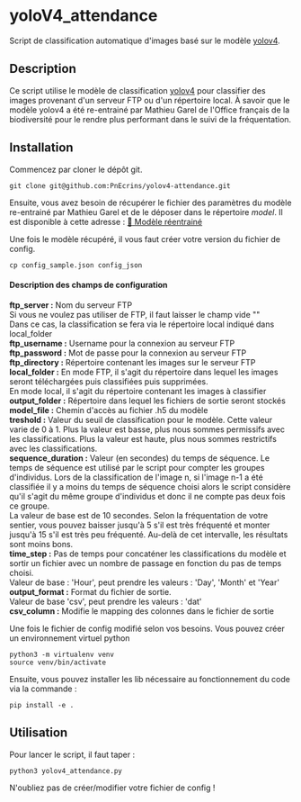 # yoloV4_attendance

Script de classification automatique d'images basé sur le modèle [yolov4](https://github.com/AlexeyAB/darknet).

## Description

Ce script utilise le modèle de classification [yolov4](https://github.com/AlexeyAB/darknet) pour classifier des images provenant d'un serveur FTP ou d'un répertoire local. À savoir que le modèle yolov4 a été re-entrainé par Mathieu Garel de l'Office français de la biodiversité pour le rendre plus performant dans le suivi de la fréquentation.

## Installation

Commencez par cloner le dépôt git.

```
git clone git@github.com:PnEcrins/yolov4-attendance.git
```

Ensuite, vous avez besoin de récupérer le fichier des paramètres du modèle re-entrainé par Mathieu Garel et de le déposer dans le répertoire *model*. Il est disponible à cette adresse :
[:link: Modèle réentrainé](http://mathieu.garel.free.fr/yolo/yolov4.h5)

Une fois le modèle récupéré, il vous faut créer votre version du fichier de config.

```
cp config_sample.json config_json
```

#### Description des champs de configuration
**ftp_server :** Nom du serveur FTP  
Si vous ne voulez pas utiliser de FTP, il faut laisser le champ vide ""  
Dans ce cas, la classification se fera via le répertoire local indiqué dans local_folder  
**ftp_username :** Username pour la connexion au serveur FTP  
**ftp_password :** Mot de passe pour la connexion au serveur FTP  
**ftp_directory :** Répertoire contenant les images sur le serveur FTP  
**local_folder :** En mode FTP, il s'agit du répertoire dans lequel les images seront téléchargées puis classifiées puis supprimées.   
En mode local, il s'agit du répertoire contenant les images à classifier  
**output_folder :** Répertoire dans lequel les fichiers de sortie seront stockés  
**model_file :** Chemin d'accès au fichier .h5 du modèle  
**treshold :** Valeur du seuil de classification pour le modèle. Cette valeur varie de 0 à 1. Plus la valeur est basse, plus nous sommes permissifs avec les classifications. Plus la valeur est haute, plus nous sommes restrictifs avec les classifications.  
**sequence_duration :** Valeur (en secondes) du temps de séquence. Le temps de séquence est utilisé par le script pour compter les groupes d'individus. Lors de la classification de l'image n, si l'image n-1 a été classifiée il y a moins du temps de séquence choisi alors le script considère qu'il s'agit du même groupe d'individus et donc il ne compte pas deux fois ce groupe.  
La valeur de base est de 10 secondes. Selon la fréquentation de votre sentier, vous pouvez baisser jusqu'à 5 s'il est très fréquenté et monter jusqu'à 15 s'il est très peu fréquenté. Au-delà de cet intervalle, les résultats sont moins bons.  
**time_step :** Pas de temps pour concaténer les classifications du modèle et sortir un fichier avec un nombre de passage en fonction du pas de temps choisi.  
Valeur de base : 'Hour', peut prendre les valeurs : 'Day', 'Month' et 'Year'  
**output_format :** Format du fichier de sortie.  
Valeur de base 'csv', peut prendre les valeurs : 'dat'  
**csv_column :** Modifie le mapping des colonnes dans le fichier de sortie  

Une fois le fichier de config modifié selon vos besoins. Vous pouvez créer un environnement virtuel python
```
python3 -m virtualenv venv
source venv/bin/activate
```
Ensuite, vous pouvez installer les lib nécessaire au fonctionnement du code via la commande :
```
pip install -e .
```

## Utilisation

Pour lancer le script, il faut taper :
```
python3 yolov4_attendance.py
```

N'oubliez pas de créer/modifier votre fichier de config !
